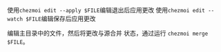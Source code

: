 使用`chezmoi edit --apply $FILE`编辑退出后应用更改
使用`chezmoi edit --watch $FILE`编辑保存后应用更改

编辑主目录中的文件，然后将更改与源合并 状态，通过运行 `chezmoi merge $FILE`。

